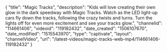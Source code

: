 {
    "title": "Magic Tracks",
    "description": "Kids will love creating their own glow in the dark speedway with Magic Tracks. Watch as the LED light-up cars fly down the tracks, following the crazy twists and turns. Turn the lights off for even more excitement and see your tracks glow.",
    "channelid": "114661406",
    "videoid": "119182432",
    "date_created": "1506107670",
    "date_modified": "1515543970",
    "type": "captivate",
    "layout": "channelVideo",
    "url": "\/latest-videos\/magic-tracks-web-mp4\/114661406-119182432"
}